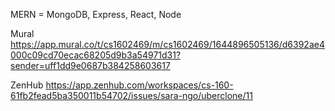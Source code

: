 MERN = MongoDB, Express, React, Node

Mural
https://app.mural.co/t/cs1602469/m/cs1602469/1644896505136/d6392ae4000c09cd70ecac68205d9b3a54971d31?sender=uff1dd9e0687b384258603617

ZenHub
https://app.zenhub.com/workspaces/cs-160-61fb2fead5ba350011b54702/issues/sara-ngo/uberclone/11
